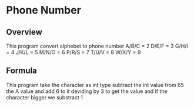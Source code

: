 # Phone Number

## Overview
This program convert alphebet to phone number
A/B/C = 2
D/E/F = 3
G/H/I = 4 
J/K/L = 5
M/N/O = 6
P/R/S = 7
T/U/V = 8
W/X/Y = 9

## Formula
This program take the character as int type subtract the int value from 65 the A value and add 6 to it deviding by 3 to get the value and if the character bigger we substract 1 
